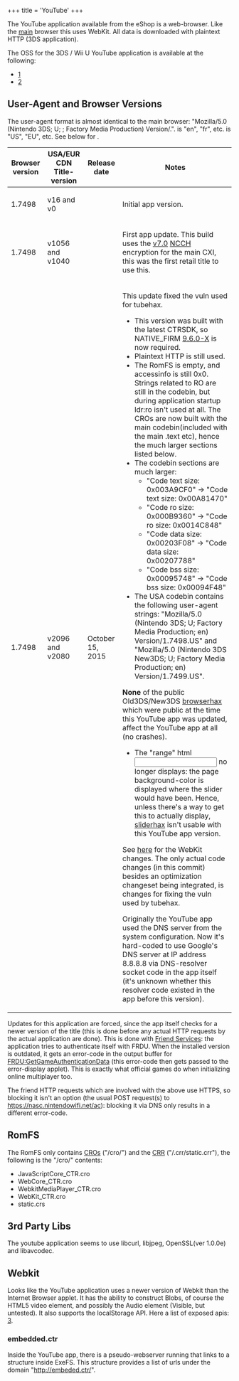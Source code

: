 +++
title = 'YouTube'
+++

The YouTube application available from the eShop is a web-browser. Like
the [main](Internet_Browser "wikilink") browser this uses WebKit. All
data is downloaded with plaintext HTTP (3DS application).

The OSS for the 3DS / Wii U YouTube application is available at the
following:

- [1](https://github.com/youtube/h5vcc_hh)
- [2](https://github.com/youtube/h5vcc)

## User-Agent and Browser Versions

The user-agent format is almost identical to the main browser:
"Mozilla/5.0 (Nintendo 3DS; U; ; Factory Media Production)
Version/<version>.<region>". <lang> is "en", "fr", etc. <region> is
"US", "EU", etc. See below for <version>.

<table>
<thead>
<tr class="header">
<th>Browser version</th>
<th>USA/EUR CDN Title-version</th>
<th>Release date</th>
<th>Notes</th>
</tr>
</thead>
<tbody>
<tr class="odd">
<td><p>1.7498</p></td>
<td><p>v16 and v0</p></td>
<td></td>
<td><p>Initial app version.</p></td>
</tr>
<tr class="even">
<td><p>1.7498</p></td>
<td><p>v1056 and v1040</p></td>
<td></td>
<td><p>First app update. This build uses the <a href="../7.0.0-13"
title="wikilink">v7.0</a> <a href="../NCCH" title="wikilink">NCCH</a>
encryption for the main CXI, this was the first retail title to use
this.</p></td>
</tr>
<tr class="odd">
<td><p>1.7498</p></td>
<td><p>v2096 and v2080</p></td>
<td><p>October 15, 2015</p></td>
<td><p>This update fixed the vuln used for tubehax.</p>
<ul>
<li>This version was built with the latest CTRSDK, so NATIVE_FIRM <a
href="../9.6.0-24" title="wikilink">9.6.0-X</a> is now required.</li>
<li>Plaintext HTTP is still used.</li>
<li>The RomFS is empty, and accessinfo is still 0x0. Strings related to
RO are still in the codebin, but during application startup ldr:ro isn't
used at all. The CROs are now built with the main codebin(included with
the main .text etc), hence the much larger sections listed below.</li>
<li>The codebin sections are much larger:
<ul>
<li>"Code text size: 0x003A9CF0" -&gt; "Code text size: 0x00A81470"</li>
<li>"Code ro size: 0x000B9360" -&gt; "Code ro size: 0x0014C848"</li>
<li>"Code data size: 0x00203F08" -&gt; "Code data size: 0x00207788"</li>
<li>"Code bss size: 0x00095748" -&gt; "Code bss size: 0x00094F48"</li>
</ul></li>
<li>The USA codebin contains the following user-agent strings:
"Mozilla/5.0 (Nintendo 3DS; U; Factory Media Production; en)
Version/1.7498.US" and "Mozilla/5.0 (Nintendo 3DS New3DS; U; Factory
Media Production; en) Version/1.7499.US".</li>
</ul>
<p><strong>None</strong> of the public Old3DS/New3DS <a
href="../browserhax" title="wikilink">browserhax</a> which were public at
the time this YouTube app was updated, affect the YouTube app at all (no
crashes).</p>
<ul>
<li>The "range" html <input> no longer displays: the page
background-color is displayed where the slider would have been. Hence,
unless there's a way to get this to actually display, <a
href="../browserhax" title="wikilink">sliderhax</a> isn't usable with this
YouTube app version.</li>
</ul>
<p>See <a
href="https://github.com/youtube/h5vcc_hh/commit/f464b0a60c6bc99001d4fe3b1915d31dc22b5d69">here</a>
for the WebKit changes. The only actual code changes (in this commit)
besides an optimization changeset being integrated, is changes for
fixing the vuln used by tubehax.</p>
<p>Originally the YouTube app used the DNS server from the system
configuration. Now it's hard-coded to use Google's DNS server at IP
address 8.8.8.8 via DNS-resolver socket code in the app itself (it's
unknown whether this resolver code existed in the app before this
version).</p></td>
</tr>
</tbody>
</table>

Updates for this application are forced, since the app itself checks for
a newer version of the title (this is done before any actual HTTP
requests by the actual application are done). This is done with [Friend
Services](Friend_Services "wikilink"): the application tries to
authenticate itself with FRDU. When the installed version is outdated,
it gets an error-code in the output buffer for
[FRDU:GetGameAuthenticationData](FRDU:GetGameAuthenticationData "wikilink")
(this error-code then gets passed to the error-display applet). This is
exactly what official games do when initializing online multiplayer too.

The friend HTTP requests which are involved with the above use HTTPS, so
blocking it isn't an option (the usual POST request(s) to
<https://nasc.nintendowifi.net/ac>): blocking it via DNS only results in
a different error-code.

## RomFS

The RomFS only contains [CROs](CRO0 "wikilink") ("/cro/") and the
[CRR](CRR0 "wikilink") ("/.crr/static.crr"), the following is the
"/cro/" contents:

- JavaScriptCore_CTR.cro
- WebCore_CTR.cro
- WebkitMediaPlayer_CTR.cro
- WebKit_CTR.cro
- static.crs

## 3rd Party Libs

The youtube application seems to use libcurl, libjpeg, OpenSSL(ver
1.0.0e) and libavcodec.

## Webkit

Looks like the YouTube application uses a newer version of Webkit than
the Internet Browser applet. It has the ability to construct Blobs, of
course the HTML5 video element, and possibly the Audio element (Visible,
but untested). It also supports the localStorage API. Here a list of
exposed apis: [3](http://pastie.org/private/cmtppzyqmopzi9umhg8za).

### embedded.ctr

Inside the YouTube app, there is a pseudo-webserver running that links
to a structure inside ExeFS. This structure provides a list of urls
under the domain "<http://embeded.ctr/>".
